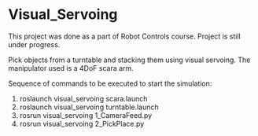 # Visual_Servoing

This project was done as a part of Robot Controls course. Project is still under progress.

Pick objects from a turntable and stacking them using visual servoing. The manipulator used is a 4DoF scara arm. 

Sequence of commands to be executed to start the simulation:
1. roslaunch visual_servoing scara.launch
2. roslaunch visual_servoing turntable.launch
3. rosrun visual_servoing 1_CameraFeed.py
4. rosrun visual_servoing 2_PickPlace.py